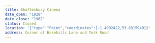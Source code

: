 ```yaml
---
title: Shaftesbury Cinema
date_open: "1928"
date_close: "1962"
status: Closed
location: '{"type":"Point","coordinates":[-1.4992422,53.8015949]}'
address: Corner of Harehills Lane and York Road
---
```

